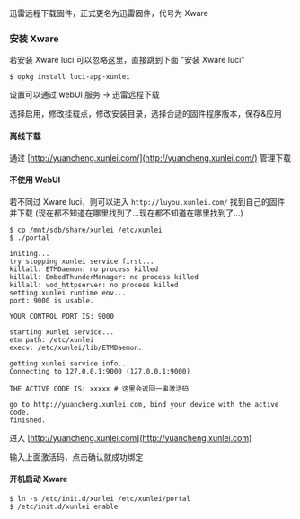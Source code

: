 <!-- title: OpenWrt - 离线下载之迅雷 Xware -->
<!-- author: <David Jones qowera@qq.com> -->
<!-- date: 2015-04-11 12:57:14 -->
<!-- category: OpenWrt -->
<!-- tag: OpenWrt,路由器,迅雷,Xware -->

迅雷远程下载固件，正式更名为迅雷固件，代号为 Xware

### 安装 Xware

若安装 Xware luci 可以忽略这里，直接跳到下面 "安装 Xware luci"

```
$ opkg install luci-app-xunlei
```

设置可以通过 webUI 服务 -> 迅雷远程下载

选择启用，修改挂载点，修改安装目录，选择合适的固件程序版本，保存&应用

#### 离线下载

通过 [http://yuancheng.xunlei.com/](http://yuancheng.xunlei.com/) 管理下载


#### 不使用 WebUI
若不同过 Xware luci，则可以进入 `http://luyou.xunlei.com/` 找到自己的固件并下载 (现在都不知道在哪里找到了...现在都不知道在哪里找到了...)

```
$ cp /mnt/sdb/share/xunlei /etc/xunlei
$ ./portal

initing...
try stopping xunlei service first...
killall: ETMDaemon: no process killed
killall: EmbedThunderManager: no process killed
killall: vod_httpserver: no process killed
setting xunlei runtime env...
port: 9000 is usable.

YOUR CONTROL PORT IS: 9000

starting xunlei service...
etm path: /etc/xunlei
execv: /etc/xunlei/lib/ETMDaemon.

getting xunlei service info...
Connecting to 127.0.0.1:9000 (127.0.0.1:9000)

THE ACTIVE CODE IS: xxxxx # 这里会返回一串激活码

go to http://yuancheng.xunlei.com, bind your device with the active code.
finished.
```

进入 [http://yuancheng.xunlei.com](http://yuancheng.xunlei.com)

输入上面激活码，点击确认就成功绑定

#### 开机启动 Xware

```
$ ln -s /etc/init.d/xunlei /etc/xunlei/portal
$ /etc/init.d/xunlei enable
```